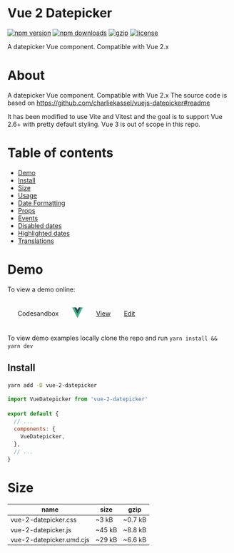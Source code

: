 # Vue 2 Datepicker

[![npm version](https://img.shields.io/npm/v/vue-2-datepicker.svg?style=flat-square)](https://www.npmjs.com/package/vue-2-datepicker)
[![npm downloads](https://img.shields.io/npm/dm/vue-2-datepicker.svg?style=flat-square)](https://www.npmjs.com/package/vue-2-datepicker)
[![gzip](https://img.shields.io/bundlephobia/minzip/vue-2-datepicker.svg)](https://bundlephobia.com/result?p=vue-2-datepicker)
[![license](https://img.shields.io/github/license/kunukn/vue-2-datepicker.svg)](https://github.com/kunukn/vue-2-datepicker/blob/master/LICENSE)

A datepicker Vue component. Compatible with Vue 2.x

# About

A datepicker Vue component. Compatible with Vue 2.x
The source code is based on https://github.com/charliekassel/vuejs-datepicker#readme

It has been modified to use Vite and Vitest and the goal is to support Vue 2.6+ with pretty default styling.
Vue 3 is out of scope in this repo.

# Table of contents

- [Demo](#demo)
- [Install](#install)
- [Size](#size)
- [Usage](#usage)
- [Date Formatting](#date-formatting)
- [Props](#available-props)
- [Events](#events)
- [Disabled dates](#disabled-dates)
- [Highlighted dates](#highlighted-dates)
- [Translations](#translations)

# Demo

To view a demo online:

<table style="border-spacing: 16px;border-collapse: separate;">

<tr>
<td>Codesandbox</td>
<td><img width="24" height="24" src="ui-library-logo/Vue-logo.svg"/></td>
<td><a href="#" target="_blank">View</a></td>
<td><a href="#" target="_blank" >Edit</a></td>
</tr>

</table>

To view demo examples locally clone the repo and run `yarn install && yarn dev`

## Install

```bash
yarn add -D vue-2-datepicker
```

```js
import VueDatepicker from 'vue-2-datepicker'

export default {
  // ...
  components: {
    VueDatepicker,
  },
  // ...
}
```

# Size

| name                     | size   | gzip    |
| ------------------------ | ------ | ------- |
| vue-2-datepicker.css     | ~3 kB  | ~0.7 kB |
| vue-2-datepicker.js      | ~45 kB | ~8.8 kB |
| vue-2-datepicker.umd.cjs | ~29 kB | ~6.6 kB |
